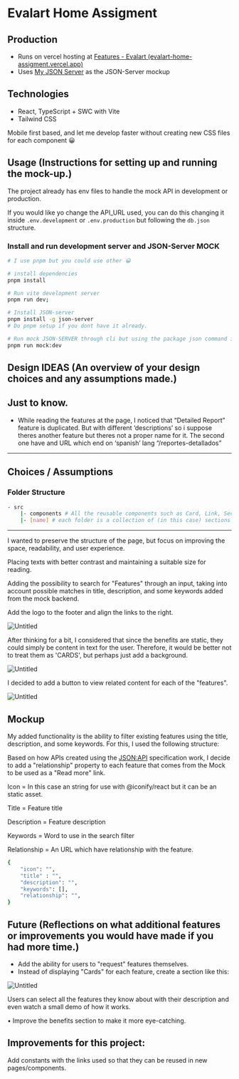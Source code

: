 # Evalart Home Assigment

## Production

- Runs on vercel hosting at [Features - Evalart (evalart-home-assigment.vercel.app)](https://evalart-home-assigment.vercel.app/)
- Uses [My JSON Server](https://my-json-server.typicode.com/) as the JSON-Server mockup

## Technologies

- React, TypeScript + SWC with Vite
- Tailwind CSS

Mobile first based, and let me develop faster without creating new CSS files for each component 😀

## Usage (Instructions for setting up and running the mock-up.)

The project already has env files to handle the mock API in development or production.

If you would like yo change the API_URL used, you can do this changing it inside `.env.development` or `.env.production` but following the `db.json` structure.

### Install and run development server and JSON-Server MOCK

```bash
# I use pnpm but you could use other 😀

# install dependencies
pnpm install

# Run vite development server
pnpm run dev;

# Install JSON-server
pnpm install -g json-server
# Do pnpm setup if you dont have it already.

# Run mock JSON-SERVER through cli but using the package json command in another terminal
pnpm run mock:dev
```

## Design IDEAS (An overview of your design choices and any assumptions made.)

## Just to know.

- While reading the features at the page, I noticed that “Detailed Report” feature is duplicated. But with different ‘descriptions’ so i suppose theres another feature but theres not a proper name for it. The second one have and URL which end on ‘spanish’ lang “/reportes-detallados”

---

## Choices / Assumptions

### Folder Structure

```bash
- src
	|- components # All the reusable components such as Card, Link, Section ...
	|- [name] # each folder is a collection of (in this case) sections of the feature page.
```

---

I wanted to preserve the structure of the page, but focus on improving the space, readability, and user experience.

Placing texts with better contrast and maintaining a suitable size for reading.

Adding the possibility to search for "Features" through an input, taking into account possible matches in title, description, and some keywords added from the mock backend.

Add the logo to the footer and align the links to the right.

![Untitled](./readme-files/Untitled.png)

After thinking for a bit, I considered that since the benefits are static, they could simply be content in text for the user. Therefore, it would be better not to treat them as 'CARDS', but perhaps just add a background.

![Untitled](./readme-files/Untitled%201.png)

I decided to add a button to view related content for each of the "features".

![Untitled](./readme-files/Untitled%202.png)

## Mockup

My added functionality is the ability to filter existing features using the title, description, and some keywords. For this, I used the following structure:

Based on how APIs created using the [JSON:API](https://jsonapi.org/format/#document-resource-object-relationships) specification work, I decide to add a "relationship" property to each feature that comes from the Mock to be used as a "Read more" link.

Icon = In this case an string for use with @iconify/react but it can be an static asset.

Title = Feature title

Description = Feature description

Keywords = Word to use in the search filter

Relationship = An URL which have relationship with the feature.

```bash
{
	"icon": "",
	"title" : "",
	"description": "",
	"keywords": [],
	"relationship": "",
}
```

## Future (Reflections on what additional features or improvements you would have made if you had more time.)

- Add the ability for users to "request" features themselves.
- Instead of displaying "Cards" for each feature, create a section like this:

![Untitled](./readme-files/Untitled%203.png)

Users can select all the features they know about with their description and even watch a small demo of how it works.

• Improve the benefits section to make it more eye-catching.

## Improvements for this project:

Add constants with the links used so that they can be reused in new pages/components.